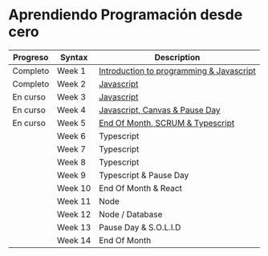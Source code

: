 # Aprendiendo Programación desde cero

|Progreso| Syntax | Description |
|--------| ----------- | ----------- |
|Completo|Week 1 | [Introduction to programming & Javascript](./week01/README.md)
|Completo |Week 2 | [Javascript](./week02/README.md)
| En curso |Week 3 | [Javascript](./week03/README.md)
| En curso |Week 4 | [Javascript, Canvas & Pause Day](./week04/README.md)
| En curso  |Week 5 | [End Of Month, SCRUM & Typescript](./week05/README.md)
|  |Week 6 | Typescript
|  |Week 7 | Typescript
|  |Week 8 | Typescript
|  |Week 9 | Typescript & Pause Day
|  |Week 10 | End Of Month & React
|  |Week 11 | Node
|  |Week 12 | Node / Database
|  |Week 13 | Pause Day & S.O.L.I.D
|  |Week 14 | End Of Month


